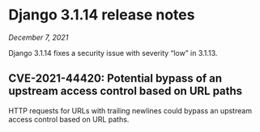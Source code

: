 # Django 3.1.14 release notes

*December 7, 2021*

Django 3.1.14 fixes a security issue with severity “low” in 3.1.13.

## CVE-2021-44420: Potential bypass of an upstream access control based on URL paths

HTTP requests for URLs with trailing newlines could bypass an upstream access
control based on URL paths.
